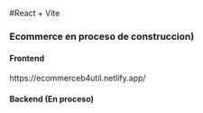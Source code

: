 #React + Vite
<h3>Ecommerce en proceso de construccion)</h3>

<h4>Frontend</h4>
<p>https://ecommerceb4util.netlify.app/</p>

<h4>Backend (En proceso)</h4>
